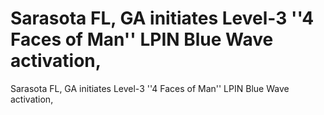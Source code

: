 # Sarasota FL, GA initiates Level-3 ''4 Faces of  Man'' LPIN Blue Wave activation,

Sarasota FL, GA initiates Level-3 ''4 Faces of  Man'' LPIN Blue Wave activation,